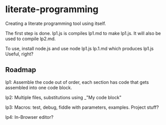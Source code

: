 literate-programming
====================

Creating a literate programming tool using itself. 

The first step is done. lp1.js is compiles lp1.md to make lp1.js. It will also be used to compile lp2.md.

To use, install node.js and use node lp1.js  lp.1.md   which produces lp1.js  Useful, right?

## Roadmap

lp1: Assemble the code out of order, each section has code that gets assembled into one code block.

lp2: Multiple files, substitutions using  _"My code block"  

lp3: Macros: test, debug, fiddle with parameters, examples. Project stuff?

lp4: In-Browser editor? 
